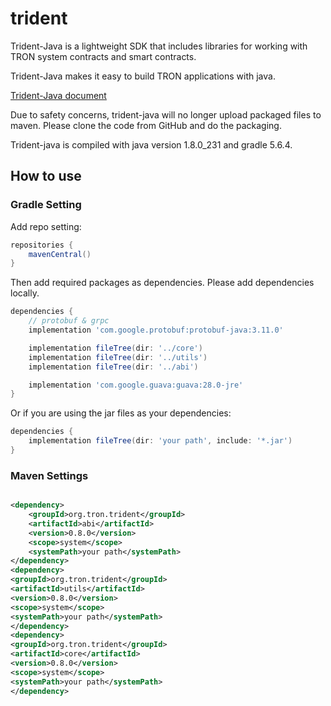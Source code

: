 # trident

Trident-Java is a lightweight SDK that includes libraries for working with TRON system contracts and smart contracts.

Trident-Java makes it easy to build TRON applications with java.

[Trident-Java document](https://developers.tron.network/docs/trident-java)

Due to safety concerns, trident-java will no longer upload packaged files to maven. Please clone the code from GitHub and do the packaging.

Trident-java is compiled with java version 1.8.0_231 and gradle 5.6.4.

## How to use

### Gradle Setting

Add repo setting:

```groovy
repositories {
    mavenCentral()
}
```

Then add required packages as dependencies. Please add dependencies locally.

```groovy
dependencies {
    // protobuf & grpc
    implementation 'com.google.protobuf:protobuf-java:3.11.0'

    implementation fileTree(dir: '../core')
    implementation fileTree(dir: '../utils')
    implementation fileTree(dir: '../abi')

    implementation 'com.google.guava:guava:28.0-jre'
}
```

Or if you are using the jar files as your dependencies:

```groovy
dependencies {
    implementation fileTree(dir: 'your path', include: '*.jar')
}
```

### Maven Settings

```xml

<dependency>
    <groupId>org.tron.trident</groupId>
    <artifactId>abi</artifactId>
    <version>0.8.0</version>
    <scope>system</scope>
    <systemPath>your path</systemPath>
</dependency>
<dependency>
<groupId>org.tron.trident</groupId>
<artifactId>utils</artifactId>
<version>0.8.0</version>
<scope>system</scope>
<systemPath>your path</systemPath>
</dependency>
<dependency>
<groupId>org.tron.trident</groupId>
<artifactId>core</artifactId>
<version>0.8.0</version>
<scope>system</scope>
<systemPath>your path</systemPath>
</dependency>
```
